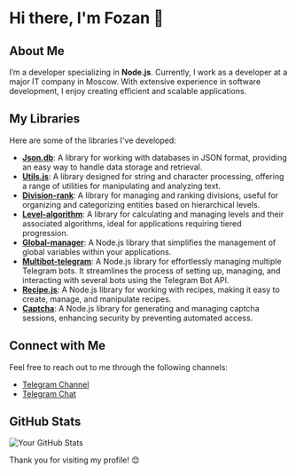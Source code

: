 # Hi there, I'm Fozan 👋

## About Me

I’m a developer specializing in **Node.js**. Currently, I work as a developer at a major IT company in Moscow. With extensive experience in software development, I enjoy creating efficient and scalable applications.

## My Libraries

Here are some of the libraries I've developed:

- **[Json.db](https://github.com/Fozan-Developer/json.db)**: A library for working with databases in JSON format, providing an easy way to handle data storage and retrieval.
- **[Utils.js](https://github.com/Fozan-Developer/utils.js)**: A library designed for string and character processing, offering a range of utilities for manipulating and analyzing text.
- **[Division-rank](https://github.com/Fozan-Developer/division-rank)**: A library for managing and ranking divisions, useful for organizing and categorizing entities based on hierarchical levels.
- **[Level-algorithm](https://github.com/Fozan-Developer/level-algorithm)**: A library for calculating and managing levels and their associated algorithms, ideal for applications requiring tiered progression.
- **[Global-manager](https://github.com/Fozan-Developer/global-manager)**: A Node.js library that simplifies the management of global variables within your applications.
- **[Multibot-telegram](https://github.com/Fozan-Developer/multibot-telegram)**: A Node.js library for effortlessly managing multiple Telegram bots. It streamlines the process of setting up, managing, and interacting with several bots using the Telegram Bot API.
- **[Recipe.js](https://github.com/Fozan-Developer/recipe.js)**: A Node.js library for working with recipes, making it easy to create, manage, and manipulate recipes.
- **[Captcha](https://github.com/Fozan-Developer/captcha)**: A Node.js library for generating and managing captcha sessions, enhancing security by preventing automated access.

## Connect with Me

Feel free to reach out to me through the following channels:

- [Telegram Channel](https://t.me/fooozan)
- [Telegram Chat](https://t.me/+ZqvFP0qCBDIzNGQy)

## GitHub Stats

![Your GitHub Stats](https://github-readme-stats.vercel.app/api?username=Fozan-Developer&show_icons=true&theme=radical)

Thank you for visiting my profile! 😊
